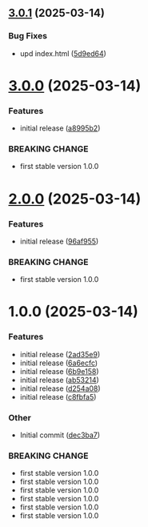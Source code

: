 ## [3.0.1](https://github.com/maksim201281/releases/compare/v3.0.0...v3.0.1) (2025-03-14)

### Bug Fixes

- upd index.html ([5d9ed64](https://github.com/maksim201281/releases/commit/5d9ed64fdac7f5f17797b879f88378b5d1381a8e))

# [3.0.0](https://github.com/maksim201281/releases/compare/v2.0.0...v3.0.0) (2025-03-14)

### Features

- initial release ([a8995b2](https://github.com/maksim201281/releases/commit/a8995b2fe465449d48a493fa712273140297bf0e))

### BREAKING CHANGE

- first stable version 1.0.0

# [2.0.0](https://github.com/maksim201281/releases/compare/v1.0.0...v2.0.0) (2025-03-14)

### Features

- initial release ([96af955](https://github.com/maksim201281/releases/commit/96af955c8ce4a0b80f871353ac2d4bfd63f2a24d))

### BREAKING CHANGE

- first stable version 1.0.0

# 1.0.0 (2025-03-14)

### Features

- initial release ([2ad35e9](https://github.com/maksim201281/releases/commit/2ad35e910b3b17a639d5a0db55d5da4fe3104a8e))
- initial release ([6a6ecfc](https://github.com/maksim201281/releases/commit/6a6ecfc3be89c7532b8bdbae3e5bdd8f6fe0c95f))
- initial release ([6b9e158](https://github.com/maksim201281/releases/commit/6b9e1586013b5138594f042fbf27996fab6c7cf6))
- initial release ([ab53214](https://github.com/maksim201281/releases/commit/ab53214bfb7f9c75a4a70deb32ab4eadfa530b2d))
- initial release ([d254a08](https://github.com/maksim201281/releases/commit/d254a0839bba299545033197516950721010b1d0))
- initial release ([c8fbfa5](https://github.com/maksim201281/releases/commit/c8fbfa57ab53191c9dcd9c460e1c8ab4da02d09e))

### Other

- Initial commit ([dec3ba7](https://github.com/maksim201281/releases/commit/dec3ba726d96814695bb0a2832727ac9ac8a3f00))

### BREAKING CHANGE

- first stable version 1.0.0
- first stable version 1.0.0
- first stable version 1.0.0
- first stable version 1.0.0
- first stable version 1.0.0
- first stable version 1.0.0
